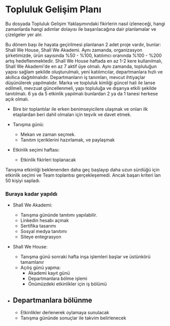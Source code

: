 # Topluluk Gelişim Planı
Bu dosyada Topluluk Gelişim Yaklaşımındaki fikirlerin nasıl izleneceği, hangi zamanlarda hangi adımlar dolayısı ile başarılacağına dair planlamalar ve çizelgeler yer alır.

Bu dönem başı ile hayata geçirilmesi planlanan 2 adet proje vardır, bunlar: Shall We House, Shall We Akademi. Aynı zamanda, organizasyon şirketimizde, ürün sayısında %50 - %100, katılımcı oranında %100 - %200 artış hedeflenmektedir. Shall We House haftada en az 1-2 kere kullanılmalı, Shall We Akademi'de en az 7 aktif üye olmalı.
Aynı zamanda, topluluğun yapısı sağlam şekilde oluşturulmalı, yeni katılımcılar, departmanlara hızlı ve akıllıca dağıtılmalıdır. Departmanların iş tanımları, mevcut ihtiyaçlar düşünülerek yapılmalıdır. 
Marka ve toıpluluk kimliği güncel hali ile lanse edilmeli, mevzuat güncellenmeli, yapı topluluğa ve dışarıya etkili şekilde tanıtılmalı.
6 ya da 5 etkinlik yapılmalı bunlardan 2 ya da 1 tanesi herkese açık olmalı.

- Bire bir toplantılar ile erken benimseyicilere ulaşmak ve onları ilk etaplardan beri dahil olmaları için teşvik ve davet etmek.
- Tanışma günü:
  - Mekan ve zaman seçmek.
  - Tanıtım içeriklerini hazırlamak, ve paylaşmak

- Etkinlik seçimi haftası:
  - Etkinlik fikirleri toplanacak

Tanışma etkinliği beklenenden daha geç başlayıp daha uzun sürdüğü için etkinlik seçimi ve Team toplantısı gerçekleşemedi. Ancak başarı kriteri lan 50 kişiyi sapladı.

### Buraya kadar yapıldı

- Shall We Akademi:
  - Tanışma gününde tanıtımı yapılabilir.
  - Linkedin hesabı açmak
  - Sertifika tasarımı
  - Sosyal medya tanıtımı
  - Siteye entegrasyon

- Shall We House:
  - Tanışma günü sonraki hafta inşa işlemleri başlar ve üstünkörü tamamlanır
  - Açılış günü yapma:
    - Akademi kayıt günü
    - Departmanlara bölme işlemi
    - Önümüzdeki etkinlikler için iş bölümü

- Departmanlara bölünme
  - 
  - Etkinlikler derlenerek oylamaya sunulacak
  - Tanışma gününde sonuçlar ile takvim belirlenecek
